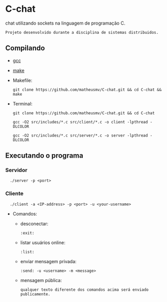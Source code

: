 # C-chat

chat utilizando sockets na linguagem de programação C.

    Projeto desenvolvido durante a disciplina de sistemas distribuidos.

## Compilando

 - [gcc](https://gcc.gnu.org/)
 - [make](https://www.gnu.org/software/make/)

 - Makefile:

       git clone https://github.com/matheusmv/C-chat.git && cd C-chat && make

 - Terminal:

       git clone https://github.com/matheusmv/C-chat.git && cd C-chat

       gcc -O2 src/includes/*.c src/client/*.c -o client -lpthread -DLCOLOR

       gcc -O2 src/includes/*.c src/server/*.c -o server -lpthread -DLCOLOR

## Executando o programa

### Servidor

      ./server -p <port>

### Cliente

      ./client -a <IP-address> -p <port> -u <your-username>

 - Comandos:

      - desconectar:

            :exit:

      - listar usuários online:

            :list:

      - enviar mensagem privada:

            :send: -u <username> -m <message>

      - mensagem pública:

            qualquer texto diferente dos comandos acima será enviado publicamente.
